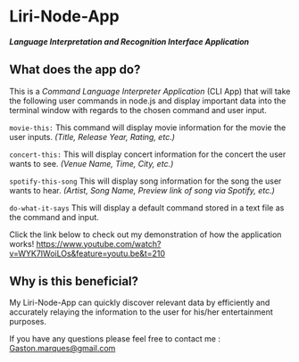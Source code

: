 # Liri-Node-App
##### Language Interpretation and Recognition Interface Application

What does the app do?
--------------------------------------------------------------
This is a _Command Language Interpreter Application_ (CLI App) that will take the following user commands in node.js and display important data into the terminal window with regards to the chosen command and user input.

`movie-this:` 
This command will display movie information for the movie the user inputs. _(Title, Release Year, Rating, etc.)_

`concert-this:`
This will display concert information for the concert the user wants to see. _(Venue Name, Time, City, etc.)_

`spotify-this-song`
This will display song information for the song the user wants to hear. _(Artist, Song Name, Preview link of song via Spotify, etc.)_

`do-what-it-says`
This will display a default command stored in a text file as the command and input.

Click the link below to check out my demonstration of how the application works! https://www.youtube.com/watch?v=WYK7IWoiLOs&feature=youtu.be&t=210

Why is this beneficial?
--------------------------------------------------------------
 My Liri-Node-App can quickly discover relevant data by efficiently and accurately relaying the information to the user for his/her entertainment purposes.

If you have any questions please feel free to contact me : Gaston.marques@gmail.com
